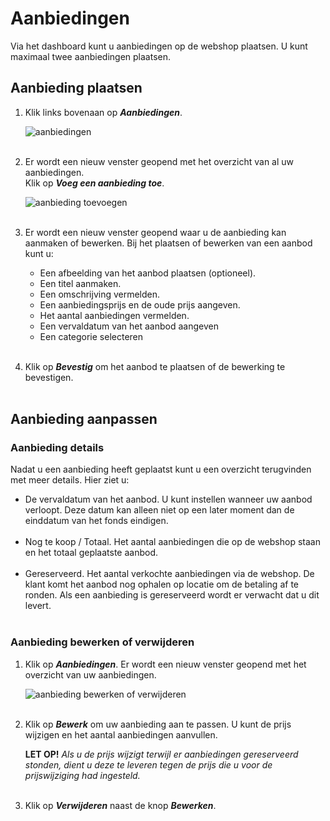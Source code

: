 # Aanbiedingen

Via het dashboard kunt u aanbiedingen op de webshop plaatsen. U kunt maximaal twee aanbiedingen plaatsen.

## Aanbieding plaatsen

1.  Klik links bovenaan op **_Aanbiedingen_**.

    <img src="https://raw.githubusercontent.com/teamforus/manuals/master/img/manual-aanbieder-aanbiedingen.png" alt="aanbiedingen"  style="max-width:300px">
    <br />&nbsp;

2.  Er wordt een nieuw venster geopend met het overzicht van al uw aanbiedingen.<br>
Klik op **_Voeg een aanbieding toe_**.

    <img src="https://raw.githubusercontent.com/teamforus/manuals/master/img/manual-aanbieder-aanbieding-toevoegen.png" alt="aanbieding toevoegen" style="max-width:500px">
    <br />&nbsp;

3.  Er wordt een nieuw venster geopend waar u de aanbieding kan aanmaken of bewerken. Bij het plaatsen of bewerken van een aanbod kunt u:
&nbsp;
    * Een afbeelding van het aanbod plaatsen (optioneel).    
    * Een titel aanmaken.
    * Een omschrijving vermelden.
    * Een aanbiedingsprijs en de oude prijs aangeven.
    * Het aantal aanbiedingen vermelden.
    * Een vervaldatum van het aanbod aangeven
    * Een categorie selecteren
    <br />&nbsp;

4.  Klik op **_Bevestig_** om het aanbod te plaatsen of de bewerking te bevestigen.
<br />&nbsp;

## Aanbieding aanpassen

### Aanbieding details
Nadat u een aanbieding heeft geplaatst kunt u een overzicht terugvinden met meer details.
Hier ziet u:

* De vervaldatum van het aanbod. U kunt instellen wanneer uw aanbod verloopt. Deze datum kan alleen niet op een later moment dan de einddatum van het fonds eindigen.<br />&nbsp;
* Nog te koop / Totaal. Het aantal aanbiedingen die op de webshop staan en het totaal geplaatste aanbod.<br />&nbsp;
* Gereserveerd. Het aantal verkochte aanbiedingen via de webshop. De klant komt het aanbod nog ophalen op locatie  om de betaling af te ronden. Als een aanbieding is gereserveerd wordt er verwacht dat u dit levert.
<br />&nbsp;


### Aanbieding bewerken of verwijderen

1.  Klik op **_Aanbiedingen_**. Er wordt een nieuw venster geopend met het overzicht van uw aanbiedingen.

    <img src="https://raw.githubusercontent.com/teamforus/manuals/master/img/manual-aanbieder-aanbieding-bewerken.png" alt="aanbieding bewerken of verwijderen" style="max-width:500px">
    <br />&nbsp;

2.  Klik op **_Bewerk_** om uw aanbieding aan te passen. U kunt de prijs wijzigen en het aantal aanbiedingen aanvullen.

    **LET OP!** _Als u de prijs wijzigt terwijl er aanbiedingen gereserveerd stonden, dient u deze te leveren tegen de prijs die u voor de prijswijziging had ingesteld._
    <br />&nbsp;

3.  Klik op **_Verwijderen_** naast de knop **_Bewerken_**.
&nbsp;
